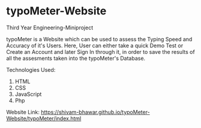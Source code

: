 # typoMeter-Website
Third Year Engineering-Miniproject

typoMeter is a Website which can be used to assess the Typing Speed and Accuracy of it's Users. Here, User can either take a quick Demo Test or Create an Account and later Sign In through it, in order to save the results of all the assesments taken into the typoMeter's Database.

Technologies Used:
1) HTML
2) CSS
3) JavaScript
4) Php

Website Link: https://shivam-bhawar.github.io/typoMeter-Website/typoMeter/index.html
